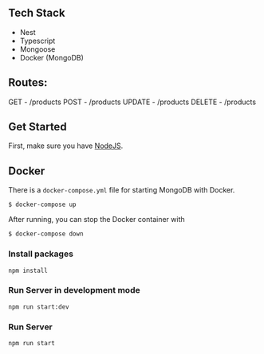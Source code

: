 ## Tech Stack
- Nest
- Typescript
- Mongoose
- Docker (MongoDB)

## Routes:
GET - /products
POST - /products
UPDATE - /products
DELETE - /products

## Get Started
First, make sure you have [NodeJS](https://nodejs.org/en/download/).
## Docker

There is a `docker-compose.yml` file for starting MongoDB with Docker.

`$ docker-compose up`

After running, you can stop the Docker container with

`$ docker-compose down`

### Install packages
```
npm install
```

### Run Server in development mode
```
npm run start:dev
```

### Run Server
```
npm run start
```